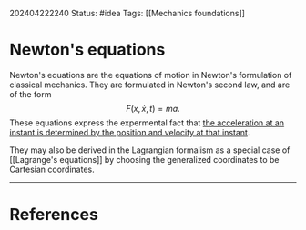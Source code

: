 202404222240
Status: #idea
Tags: [[Mechanics foundations]]

# Newton's equations

Newton's equations are the equations of motion in Newton's formulation of classical mechanics. They are formulated in Newton's second law, and are of the form 
$$F(x,\dot x, t) = ma.$$
These equations express the expermental fact that [the acceleration at an instant is determined by the position and velocity at that instant](Mechanical%20state%20completely%20determined%20by%20initial%20positions%20and%20velocities.md).

They may also be derived in the Lagrangian formalism as a special case of [[Lagrange's equations]] by choosing the generalized coordinates to be Cartesian coordinates.

___
# References
